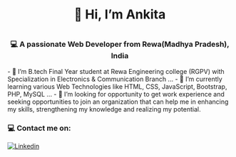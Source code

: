 <h1 align="center">🙋 Hi, I’m Ankita<h1>
<h3 align="center">💻 A passionate Web Developer from Rewa(Madhya Pradesh), India </h3>
- 👀 I’m B.tech Final Year student at Rewa Engineering college (RGPV) with Specialization in Electronics & Communication Branch ...
- 🌱 I’m currently learning various Web Technologies like HTML, CSS, JavaScript, Bootstrap, PHP, MySQL ...
- 💞️ I’m looking for opportunity to get work experience and seeking opportunities to
join an organization that can help me in enhancing my skills, strengthening my knowledge and realizing my
potential.

  
### :computer: Contact me on:
[![Linkedin](https://img.shields.io/badge/-LinkedIn-blue?style=flat&logo=Linkedin&logoColor=white)](https://www.linkedin.com/in/dianavile/) 

<!---
ankita19t/ankita19t is a ✨ special ✨ repository because its `README.md` (this file) appears on your GitHub profile.
You can click the Preview link to take a look at your changes.
--->
